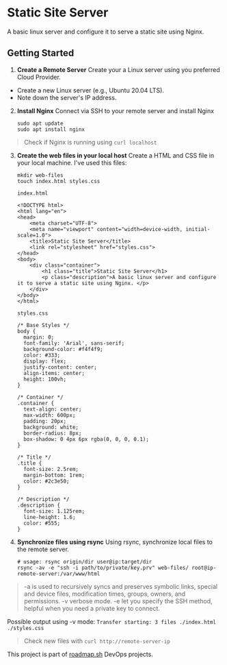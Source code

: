 # Static Site Server
A basic linux server and configure it to serve a static site using Nginx. 

## Getting Started
1. **Create a Remote Server**
Create your a Linux server using you preferred Cloud Provider.

- Create a new Linux server (e.g., Ubuntu 20.04 LTS).
- Note down the server's IP address.

2. **Install Nginx**
Connect via SSH to your remote server and install Nginx
    ```
    sudo apt update
    sudo apt install nginx
    ```

> Check if Nginx is running using `curl localhost`

3. **Create the web files in your local host**
Create a HTML and CSS file in your local machine. I've used this files:
    ```
    mkdir web-files
    touch index.html styles.css
    ```

    ```
    index.html
    
    <!DOCTYPE html>
    <html lang="en">
    <head>
        <meta charset="UTF-8">
        <meta name="viewport" content="width=device-width, initial-scale=1.0">
        <title>Static Site Server</title>
        <link rel="stylesheet" href="styles.css">
    </head>
    <body>
        <div class="container">
            <h1 class="title">Static Site Server</h1>
            <p class="description">A basic linux server and configure it to serve a static site using Nginx. </p>
        </div>
    </body>
    </html>
    ```

    ```
    styles.css

    /* Base Styles */
    body {
      margin: 0;
      font-family: 'Arial', sans-serif;
      background-color: #f4f4f9;
      color: #333;
      display: flex;
      justify-content: center;
      align-items: center;
      height: 100vh;
    }

    /* Container */
    .container {
      text-align: center;
      max-width: 600px;
      padding: 20px;
      background: white;
      border-radius: 8px;
      box-shadow: 0 4px 6px rgba(0, 0, 0, 0.1);
    }

    /* Title */
    .title {
      font-size: 2.5rem;
      margin-bottom: 1rem;
      color: #2c3e50;
    }

    /* Description */
    .description {
      font-size: 1.125rem;
      line-height: 1.6;
      color: #555;
    }
    ```

4. **Synchronize files using rsync**
Using rsync, synchronize local files to the remote server.
    ```
    # usage: rsync origin/dir user@ip:target/dir
    rsync -av -e "ssh -i path/to/private/key.prv" web-files/ root@ip-remote-server:/var/www/html
    ```

> -a is used to recursively syncs and preserves symbolic links, special and device files, modification times, groups, owners, and permissions.
> -v verbose mode.
> -e let you specify the SSH method, helpful when you need a private key to connect.

Possible output using -v mode:
    ```
    Transfer starting: 3 files
    ./index.html
    ./styles.css
    ```
  
> Check new files with `curl http://remote-server-ip`

This project is part of [roadmap.sh](https://roadmap.sh/projects/static-site-server) DevOps projects.